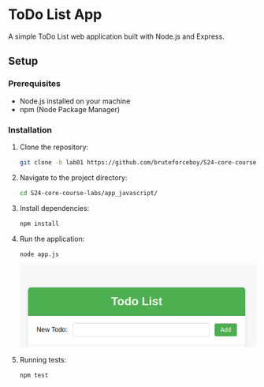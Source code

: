 # ToDo List App

A simple ToDo List web application built with Node.js and Express.

## Setup

### Prerequisites

- Node.js installed on your machine
- npm (Node Package Manager)

### Installation

1. Clone the repository:

   ```bash
   git clone -b lab01 https://github.com/bruteforceboy/S24-core-course-labs/
2. Navigate to the project directory:
   ```bash 
   cd S24-core-course-labs/app_javascript/
3. Install dependencies:
   ```bash 
   npm install 
4. Run the application: 
   ```bash 
   node app.js
   ```
   ![alt text](image.png)
5. Running tests: 
   ```bash
   npm test 